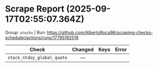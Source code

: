 # Scrape Report (2025-09-17T02:55:07.364Z)

Group: `stocks`  |  Run: https://github.com/AlbertoRoca96/scraping-checks-scheduler/actions/runs/17785192519

| Check | Changed | Keys | Error |
|---|:---:|:--|:--|
| `stock_ntdoy_global_quote` | — |  |  |
